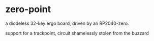 # zero-point


a diodeless 32-key ergo board, driven by an RP2040-zero.

support for a trackpoint, circuit shamelessly stolen from the buzzard
